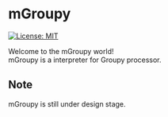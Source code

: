 # mGroupy

[![License: MIT](https://img.shields.io/badge/License-MIT-yellow.svg)](https://github.com/groupylang/mGroupy/blob/master/LICENSE)

Welcome to the mGroupy world!  
mGroupy is a interpreter for Groupy processor.

## Note

mGroupy is still under design stage.
